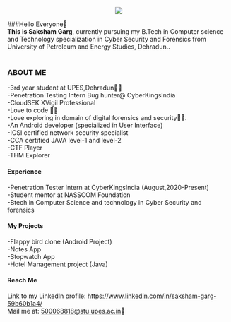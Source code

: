 <!--
**sgarg-10/sgarg-10** is a ✨ _special_ ✨ repository because its `README.md` (this file) appears on your GitHub profile.

Here are some ideas to get you started

- 🔭 I’m currently working on ...
- 🌱 I’m currently learning ...
- 👯 I’m looking to collaborate on ...
- 🤔 I’m looking for help with ...
- 💬 Ask me about ...
- 📫 How to reach me: ...
- 😄 Pronouns: ...
- ⚡ Fun fact: ...
-->

<p align="center">
<img src= https://user-images.githubusercontent.com/65415517/87281065-774e7300-c510-11ea-9191-e5cf9ebd36b9.png>
</p>

###Hello Everyone👋 <br>
**This is Saksham Garg**, currently pursuing my B.Tech in Computer science and Technology specialization in Cyber Security and Forensics from University of Petroleum and Energy Studies, Dehradun..<br><br>
###  ABOUT ME

-3rd year student at UPES,Dehradun👨‍🎓<br>
-Penetration Testing Intern Bug hunter@ CyberKingsIndia <br>
-CloudSEK XVigil Professional<br>
-Love to code 👨‍💻<br>
-Love exploring in domain of digital forensics and security🕵️‍♂️.<br>
-An Android developer (specialized in User Interface)<br>
-ICSI certified network security specialist <br>
-CCA certified JAVA level-1 and level-2 <br>
-CTF Player<br>
-THM Explorer <br>

#### Experience

-Penetration Tester Intern at CyberKingsIndia (August,2020-Present)<br>
-Student mentor at NASSCOM Foundation<br>
-Btech in Computer Science and technology in Cyber Security and forensics<br>

#### My Projects

-Flappy bird clone (Android Project) <br>
-Notes App<br>
-Stopwatch App<br>
-Hotel Management project (Java)
<br>

#### Reach Me
Link to my LinkedIn profile: https://www.linkedin.com/in/saksham-garg-59b60b1a4/<br>
Mail me at: 500068818@stu.upes.ac.in📩
<br><br>


